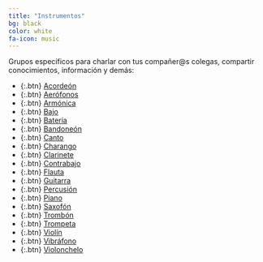 ```yaml
---
title: "Instrumentos"
bg: black
color: white
fa-icon: music
---
```


<!---
No poner los links de t.joinchat directamente,
usar https://www.protectyourlinks.com/ para obtener
un link corto protegido por captcha
-->

<p class="texto-justificado"> Grupos específicos para charlar con tus compañer@s colegas, compartir conocimientos, información y demás: </p>

* {:.btn}  <i class="fas fa-music"></i>[Acordeón](https://t.me/joinchat/DFRadxnEQWPcWnKnUz6EhQ)
* {:.btn}  <i class="fas fa-music"></i>[Aerófonos](https://t.me/joinchat/DFRad1h2NZ5wzkU-wk_1jw)
* {:.btn}  <i class="fas fa-music"></i>[Armónica](https://t.me/joinchat/DFRadxPiKI7rDMoGaC9QHA)
* {:.btn}  <i class="fas fa-music"></i>[Bajo](https://t.me/joinchat/DFRad06hGNBKa5v8PRtK3A)
* {:.btn}  <i class="fas fa-music"></i>[Batería](https://t.me/joinchat/DFRad1YHprxLAtoPIFxhKQ)
* {:.btn}  <i class="fas fa-music"></i>[Bandoneón](https://t.me/joinchat/DFRad0p9Cs5MFEdLruJTOw)
* {:.btn}  <i class="fas fa-music"></i>[Canto](https://t.me/joinchat/DFRad0gsEzqE6LRm3PPzgQ)
* {:.btn}  <i class="fas fa-music"></i>[Charango](https://t.me/joinchat/DFRad09synF4ljSDJBwCEg)
* {:.btn}  <i class="fas fa-music"></i>[Clarinete](https://t.me/joinchat/DFRad1dN0mUzlbyWKOvwhg)
* {:.btn}  <i class="fas fa-music"></i>[Contrabajo](https://t.me/joinchat/DFRad0mkrPW2THaX0Qgj4w)
* {:.btn}  <i class="fas fa-music"></i>[Flauta](https://t.me/joinchat/DFRad1R-fIOAd0P6TLjzKg)
* {:.btn}  <i class="fas fa-music"></i>[Guitarra](https://t.me/joinchat/DFRad1jQfW9g5G-orZZYkg)
* {:.btn}  <i class="fas fa-music"></i>[Percusión](https://t.me/joinchat/DFRad00N0RMLvrdB7v7YsA)
* {:.btn}  <i class="fas fa-music"></i>[Piano](https://t.me/joinchat/DFRad1SydzXR54Xv1zMACQ)
* {:.btn}  <i class="fas fa-music"></i>[Saxofón](https://t.me/joinchat/DFRad1etjBUoLl6Qc0E2UQ)
* {:.btn}  <i class="fas fa-music"></i>[Trombón](https://t.me/joinchat/DFRad0r9OMuGR1P0qSyplA)
* {:.btn}  <i class="fas fa-music"></i>[Trompeta](https://t.me/joinchat/DFRad0lxTmo1HrF27Qktbg)
* {:.btn}  <i class="fas fa-music"></i>[Violín](https://t.me/joinchat/DFRad1GmBEuqF4v90UIGIg)
* {:.btn}  <i class="fas fa-music"></i>[Vibráfono](https://t.me/joinchat/DFRad0xlZC7bL-W-zKDj3g)
* {:.btn}  <i class="fas fa-music"></i>[Violonchelo](https://t.me/joinchat/DFRad0Zt7xOOUBO37f3jRA)
 


